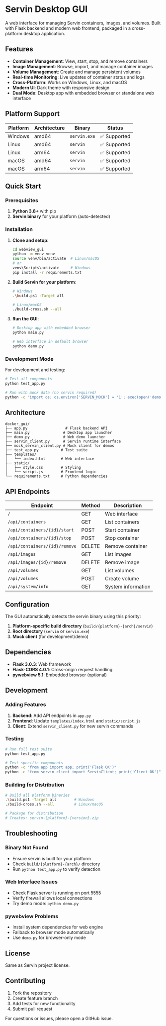 # Servin Desktop GUI

A web interface for managing Servin containers, images, and volumes. Built with Flask backend and modern web frontend, packaged in a cross-platform desktop application.

## Features

- **Container Management**: View, start, stop, and remove containers
- **Image Management**: Browse, import, and manage container images  
- **Volume Management**: Create and manage persistent volumes
- **Real-time Monitoring**: Live updates of container status and logs
- **Cross-Platform**: Works on Windows, Linux, and macOS
- **Modern UI**: Dark theme with responsive design
- **Dual Mode**: Desktop app with embedded browser or standalone web interface

## Platform Support

| Platform | Architecture | Binary | Status |
|----------|-------------|---------|---------|
| Windows | amd64 | `servin.exe` | ✅ Supported |
| Linux | amd64 | `servin` | ✅ Supported |
| Linux | arm64 | `servin` | ✅ Supported |
| macOS | amd64 | `servin` | ✅ Supported |
| macOS | arm64 | `servin` | ✅ Supported |

## Quick Start

### Prerequisites

1. **Python 3.8+** with pip
2. **Servin binary** for your platform (auto-detected)

### Installation

1. **Clone and setup**:
   ```bash
   cd webview_gui
   python -m venv venv
   source venv/bin/activate  # Linux/macOS
   # or
   venv\Scripts\activate     # Windows
   pip install -r requirements.txt
   ```

2. **Build Servin for your platform**:
   ```bash
   # Windows
   .\build.ps1 -Target all
   
   # Linux/macOS  
   ./build-cross.sh --all
   ```

3. **Run the GUI**:
   ```bash
   # Desktop app with embedded browser
   python main.py
   
   # Web interface in default browser
   python demo.py
   ```

### Development Mode

For development and testing:

```bash
# Test all components
python test_app.py

# Run with mock data (no servin required)
python -c "import os; os.environ['SERVIN_MOCK'] = '1'; exec(open('demo.py').read())"
```

## Architecture

```
docker_gui/
├── app.py                 # Flask backend API
├── main.py               # Desktop app launcher  
├── demo.py               # Web demo launcher
├── servin_client.py      # Servin runtime interface
├── mock_servin_client.py # Mock client for demos
├── test_app.py          # Test suite
├── templates/
│   └── index.html       # Web interface
├── static/
│   ├── style.css        # Styling
│   └── script.js        # Frontend logic
└── requirements.txt     # Python dependencies
```

## API Endpoints

| Endpoint | Method | Description |
|----------|--------|-------------|
| `/` | GET | Web interface |
| `/api/containers` | GET | List containers |
| `/api/containers/{id}/start` | POST | Start container |
| `/api/containers/{id}/stop` | POST | Stop container |
| `/api/containers/{id}/remove` | DELETE | Remove container |
| `/api/images` | GET | List images |
| `/api/images/{id}/remove` | DELETE | Remove image |
| `/api/volumes` | GET | List volumes |
| `/api/volumes` | POST | Create volume |
| `/api/system/info` | GET | System information |

## Configuration

The GUI automatically detects the servin binary using this priority:

1. **Platform-specific build directory** (`build/{platform}-{arch}/servin`)
2. **Root directory** (`servin` or `servin.exe`)
3. **Mock client** (for development/demo)

## Dependencies

- **Flask 3.0.3**: Web framework
- **Flask-CORS 4.0.1**: Cross-origin request handling
- **pywebview 5.1**: Embedded browser (optional)

## Development

### Adding Features

1. **Backend**: Add API endpoints in `app.py`
2. **Frontend**: Update `templates/index.html` and `static/script.js`
3. **Client**: Extend `servin_client.py` for new servin commands

### Testing

```bash
# Run full test suite
python test_app.py

# Test specific components
python -c "from app import app; print('Flask OK')"
python -c "from servin_client import ServinClient; print('Client OK')"
```

### Building for Distribution

```bash
# Build all platform binaries
.\build.ps1 -Target all        # Windows
./build-cross.sh --all         # Linux/macOS

# Package for distribution
# Creates: servin-{platform}-{version}.zip
```

## Troubleshooting

### Binary Not Found
- Ensure servin is built for your platform
- Check `build/{platform}-{arch}/` directory
- Run `python test_app.py` to verify detection

### Web Interface Issues
- Check Flask server is running on port 5555
- Verify firewall allows local connections
- Try demo mode: `python demo.py`

### pywebview Problems
- Install system dependencies for web engine
- Fallback to browser mode automatically
- Use `demo.py` for browser-only mode

## License

Same as Servin project license.

## Contributing

1. Fork the repository
2. Create feature branch
3. Add tests for new functionality
4. Submit pull request

For questions or issues, please open a GitHub issue.
